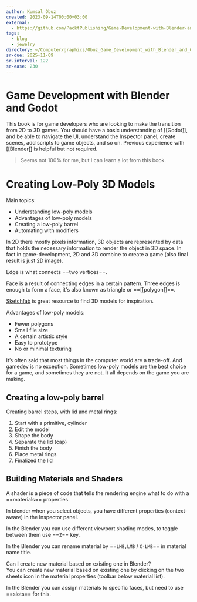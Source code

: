 ```yaml
---
author: Kumsal Obuz
created: 2023-09-14T00:00+03:00
external:
  - https://github.com/PacktPublishing/Game-Development-with-Blender-and-Godot
tags:
  - blog
  - jewelry
directory: ~/Computer/graphics/Obuz_Game_Development_with_Blender_and_Godot/
sr-due: 2025-11-09
sr-interval: 122
sr-ease: 230
---
```


# Game Development with Blender and Godot

This book is for game developers who are looking to make the transition from 2D to 3D games. You should have a basic understanding of [[Godot]], and be able to navigate the UI, understand the Inspector panel, create scenes, add scripts to game objects, and so on. Previous experience with [[Blender]] is helpful but not required.

> Seems not 100% for me, but I can learn a lot from this book.

# Creating Low-Poly 3D Models

Main topics:

- Understanding low-poly models
- Advantages of low-poly models
- Creating a low-poly barrel
- Automating with modifiers

In 2D there mostly pixels information, 3D objects are represented by data that holds the necessary information to render the object in 3D space. In fact in game-development, 2D and 3D combine to create a game (also final result is just 2D image).

Edge is what connects ==two vertices==.

Face is a result of connecting edges in a certain pattern. Three edges is enough to form a face, it's also known as triangle or ==[[polygon]]==.

[Sketchfab](https://sketchfab.com/) is great resource to find 3D models for inspiration.

Advantages of low-poly models:

- Fewer polygons
- Small file size
- A certain artistic style
- Easy to prototype
- No or minimal texturing

It’s often said that most things in the computer world are a trade-off. And gamedev is no exception. Sometimes low-poly models are the best choice for a game, and sometimes they are not. It all depends on the game you are making.

## Creating a low-poly barrel

Creating barrel steps, with lid and metal rings:

1. Start with a primitive, cylinder
2. Edit the model
3. Shape the body
4. Separate the lid (cap)
5. Finish the body
6. Place metal rings
7. Finalized the lid

## Building Materials and Shaders

A shader is a piece of code that tells the rendering engine what to do with a ==materials== properties.

In blender when you select objects, you have different properties (context-aware) in the Inspector panel.

In the Blender you can use different viewport shading modes, to toggle between them use ==`Z`== key.

In the Blender you can rename material by ==`LMB,LMB` / `C-LMB`== in material name title.

Can I create new material based on existing one in Blender?
<br class="f">
You can create new material based on existing one by clicking on the two sheets icon in the material properties (toolbar below material list).

In the Blender you can assign materials to specific faces, but need to use ==slots== for this.
